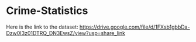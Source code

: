 # Crime-Statistics

Here is the link to the dataset:
https://drive.google.com/file/d/1FXsb1gbbDa-Dzw0I3z01DTRQ_DN3EwsZ/view?usp=share_link
